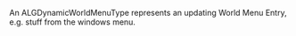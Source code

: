 An ALGDynamicWorldMenuType represents an updating World Menu Entry, e.g. stuff from the windows menu.